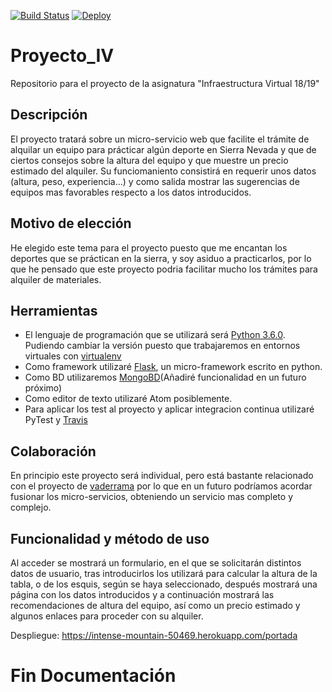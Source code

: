 [![Build Status](https://travis-ci.org/Alvarosanpal/Proyecto_IV.svg?branch=master)](https://travis-ci.org/Alvarosanpal/Proyecto_IV)
[![Deploy](https://www.herokucdn.com/deploy/button.svg)](https://intense-mountain-50469.herokuapp.com/portada)

# Proyecto_IV
Repositorio para el proyecto de la asignatura "Infraestructura Virtual 18/19"

## Descripción
El proyecto tratará sobre un micro-servicio web que facilite el trámite de alquilar un equipo para prácticar algún deporte en Sierra Nevada y que de ciertos consejos sobre la altura del equipo y que muestre un precio estimado del alquiler.
Su funciomaniento consistirá en requerir unos datos (altura, peso, experiencia...) y como salida mostrar las sugerencias de equipos mas favorables respecto a los datos introducidos.

## Motivo de elección

He elegido este tema para el proyecto puesto que me encantan los deportes que se práctican en la sierra, y soy asiduo a practicarlos, por lo que he pensado que este proyecto podria facilitar mucho los trámites para alquiler de materiales.

## Herramientas

- El lenguaje de programación que se utilizará será [Python 3.6.0](https://www.python.org/). Pudiendo cambiar la versión puesto que trabajaremos en entornos virtuales con [virtualenv](https://virtualenv.pypa.io/en/stable/)
- Como framework utilizaré [Flask](http://flask.pocoo.org/), un micro-framework escrito en python.
- Como BD utilizaremos [MongoBD](https://www.mongodb.com/es)(Añadiré funcionalidad en un futuro próximo)
- Como editor de texto utilizaré Atom posiblemente.
- Para aplicar los test al proyecto y aplicar integracion continua utilizaré PyTest y [Travis](https://travis-ci.org/)

## Colaboración

En principio este proyecto será individual, pero está bastante relacionado con el proyecto de [vaderrama](https://github.com/vaderrama/Proyecto-IV) por lo que en un futuro podríamos acordar fusionar los micro-servicios, obteniendo un servicio mas completo y complejo.

## Funcionalidad y método de uso

Al acceder se mostrará un formulario, en el que se solicitarán distintos datos de usuario, tras introducirlos los utilizará para calcular la altura de la tabla, o de los esquis, según se haya seleccionado, después mostrará una página con los datos introducidos y a continuación mostrará las recomendaciones de altura del equipo, así como un precio estimado y algunos enlaces para proceder con su alquiler.

Despliegue: https://intense-mountain-50469.herokuapp.com/portada

# Fin Documentación

